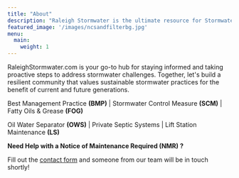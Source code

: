 ```yaml
---
title: "About"
description: "Raleigh Stormwater is the ultimate resource for Stormwater compliance in Wake County and the surrounding areas. We have the experience necessary to keep your property compliant in today's regulatory environment."
featured_image: '/images/ncsandfilterbg.jpg'
menu:
  main:
    weight: 1
---
```


RaleighStormwater.com is your go-to hub for staying informed and taking proactive steps to address stormwater challenges. Together, let's build a resilient community that values sustainable stormwater practices for the benefit of current and future generations.

Best Management Practice **(BMP)** | Stormwater Control Measure **(SCM)** | Fatty Oils & Grease **(FOG)** 

Oil Water Separator **(OWS)** | Private Septic Systems | Lift Station Maintenance **(LS)**

**Need Help with a Notice of Maintenance Required (NMR) ?**

Fill out the [contact form](/contact/) and someone from our team will be in touch shortly!